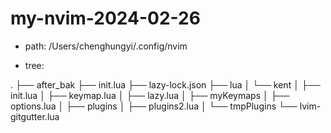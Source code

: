 # my-nvim-2024-02-26

- path: /Users/chenghungyi/.config/nvim

- tree:

.
├── after_bak
├── init.lua
├── lazy-lock.json
├── lua
│ └── kent
│ ├── init.lua
│ ├── keymap.lua
│ ├── lazy.lua
│ ├── myKeymaps
│ ├── options.lua
│ ├── plugins
│ ├── plugins2.lua
│ └── tmpPlugins
└── lvim-gitgutter.lua
